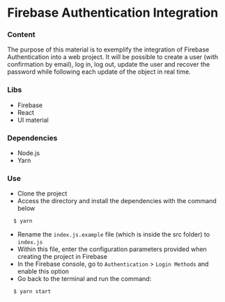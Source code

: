 # Firebase Authentication Integration

### Content
The purpose of this material is to exemplify the integration of Firebase Authentication into a web project. It will be possible to create a user (with confirmation by email), log in, log out, update the user and recover the password while following each update of the object in real time.

### Libs
- Firebase
- React
- UI material

### Dependencies
- Node.js
- Yarn

### Use
- Clone the project
- Access the directory and install the dependencies with the command below
```sh
  $ yarn
```
- Rename the `index.js.example` file (which is inside the src folder) to `index.js`
- Within this file, enter the configuration parameters provided when creating the project in Firebase
- In the Firebase console, go to `Authentication` > `Login Methods` and enable this option
- Go back to the terminal and run the command:
```sh
  $ yarn start
```
